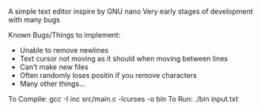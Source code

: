 A simple text editor inspire by GNU nano
Very early stages of development with many bugs 

Known Bugs/Things to implement:
- Unable to remove newlines
- Text cursor not moving as it should when moving between lines
- Can't make new files
- Often randomly loses positin if you remove characters
- Many other things...

To Compile:
gcc -I inc src/main.c -lcurses -o bin
To Run:
./bin input.txt
